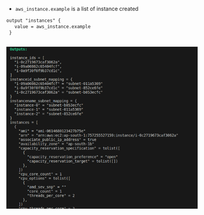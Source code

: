 
- `aws_instance.example` is a list of instance created 
```
output "instances" {
   value = aws_instance.example
 }
 
```

![alt text](images/image.png)
